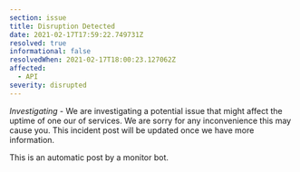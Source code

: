 ```yaml
---
section: issue
title: Disruption Detected
date: 2021-02-17T17:59:22.749731Z
resolved: true
informational: false
resolvedWhen: 2021-02-17T18:00:23.127062Z
affected:
  - API
severity: disrupted
---
```

*Investigating* - We are investigating a potential issue that might affect the uptime of one our of services. We are sorry for any inconvenience this may cause you. This incident post will be updated once we have more information.

This is an automatic post by a monitor bot.
        